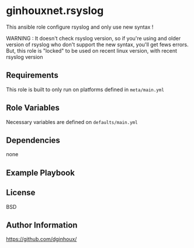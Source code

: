ginhouxnet.rsyslog
=========

This ansible role configure rsyslog and only use new syntax !

WARNING : It doesn't check rsyslog version, so if you're using and older version of rsyslog who don't support the new syntax, you'll get fews errors. But, this role is "locked" to be used on recent linux version, with recent rsyslog version


Requirements
------------

This role is built to only run on platforms defined in `meta/main.yml`


Role Variables
--------------

Necessary variables are defined on `defaults/main.yml`


Dependencies
------------

none

Example Playbook
----------------



License
-------

BSD


Author Information
------------------

https://github.com/dginhoux/

